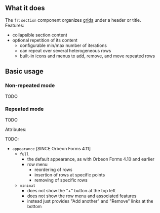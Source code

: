 

<!-- toc -->

## What it does

The `fr:section` component organizes [grids](grid.md) under a header or title. Features:

- collapsible section content
- optional repetition of its content
  - configurable min/max number of iterations
  - can repeat over several heterogeneous rows
  - built-in icons and menus to add, remove, and move repeated rows

## Basic usage

### Non-repeated mode

TODO

### Repeated mode

TODO

Attributes:

TODO:

- `appearance` [SINCE Orbeon Forms 4.11]
  - `full`
    - the default appearance, as with Orbeon Forms 4.10 and earlier
    - row menu
      - reordering of rows
      - insertion of rows at specific points
      - removing of specific rows
  - `minimal`
    - does not show the "+" button at the top left
    - does not show the row menu and associated features
    - instead just provides "Add another" and "Remove" links at the bottom